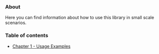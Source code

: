 ### About
Here you can find information about how to use this library in small scale scenarios.

### Table of contents
- [Chapter 1 - Usage Examples](programming/Chapter1_UsageExamples.md.md)
